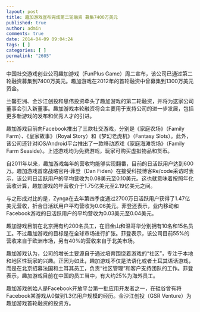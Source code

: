 ```yaml
---
layout: post
title: 趣加游戏宣布完成第二轮融资 募集7400万美元
published: true
author: admin
comments: true
date: 2014-04-09 09:04:24
tags: [ ]
categories: [ ]
permalink: "2605"
---
```


  


中国社交游戏创业公司趣加游戏（FunPlus Game）周二宣布，该公司已通过第二轮融资募集到7400万美元。趣加游戏在2012年的首轮融资中曾募集到1300万美元资金。

兰馨亚洲、金沙江创投和思伟投资牵头了趣加游戏的第二轮融资，并将为这家公司董事会引入新董事。趣加游戏本轮融资将会主要用于支持公司的进一步发展，包括更多新游戏的发布和优秀人才的引进。

趣加游戏目前向Facebook推出了三款社交游戏，分别是《家庭农场》（Family Farm）、《皇家故事》（Royal Story）和《梦幻老虎机》（Fantasy Slots）。此外，该公司还针对iOS/Android平台推出了一款移动游戏《家庭海滩农场》（Family Farm Seaside）。上述游戏均为免费游戏，玩家可购买虚拟物品和货币。

自2011年以来，趣加游戏每年的营收均能够实现翻番，目前的日活跃用户达到600万。趣加游戏首席战略官丹·菲登（Dan Fiden）在接受科技博客Re/code采访时表示，该公司日活跃用户的平均营收为0.08美元至0.10美元。这也就意味着按照年化营收计算，趣加游戏的年营收介于1.75亿美元至2.19亿美元之间。

与之形成对比的是，Zynga在去年第四季度通过2700万日活跃用户获得了1.47亿美元营收，折合日活跃用户平均营收为0.06美元。菲登还表示，业内移动和Facebook游戏的日活跃用户的平均营收为0.03美元至0.04美元。

趣加游戏目前在北京拥有约200名员工，在旧金山和温哥华分别拥有10名和15名员工。不过趣加游戏的目标是在全球市场进行扩张。菲登表示，该公司目前55%的营收来自于欧洲市场，另有40%的营收来自于北美市场。

趣加游戏认为，公司的增长主要源自于通过培育围绕着游戏的“社区”，专注于本地和地区性玩家的兴趣。正因为如此，趣加游戏不仅是法语化或者土耳其语话游戏，而是在北京招募法国和土耳其员工，负责“社区管理”和客户支持团队的工作。菲登表示，趣加游戏目前在中国的员工当中，有大约25%为海外员工。

趣加游戏创始人是Facebook开放平台第一批应用开发者之一，在硅谷曾有将Facebook某游戏从0做到1.3亿用户规模的经历。金沙江创投（GSR Venture）为趣加游戏首轮融资的投资方。